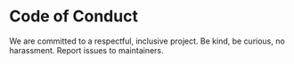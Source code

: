 # Code of Conduct

We are committed to a respectful, inclusive project. Be kind, be curious, no harassment. Report issues to maintainers.
